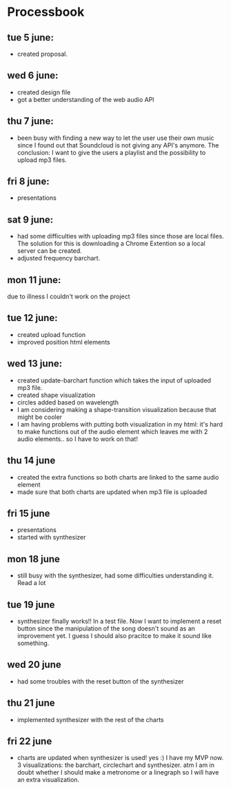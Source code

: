 # Processbook

## **tue 5 june**: 
*	created proposal.

## **wed 6 june**: 
*	created design file
*	got a better understanding of the web audio API

## **thu 7 june**:
*	been busy with finding a new way to let the user use their own music since I found out that Soundcloud is not giving any API's anymore. The conclusion: I want to give the users a playlist and the possibility to upload mp3 files.

## **fri 8 june**: 
* 	presentations

## **sat 9 june**: 
*	had some difficulties with uploading mp3 files since those are local files. The solution for this is downloading a Chrome Extention so a local server can be created.
* 	adjusted frequency barchart.

## **mon 11 june**: 
due to illness I couldn't work on the project

## **tue 12 june**: 
*	created upload function
*	improved position html elements

## **wed 13 june**: 
* 	created update-barchart function which takes the input of uploaded mp3 file.
*	created shape visualization 	
*	circles added based on wavelength
* 	I am considering making a shape-transition visualization because that might be 			cooler
*	I am having problems with putting both visualization in my html: it's hard to make 		functions out of the audio element which leaves me with 2 audio elements.. so I 		have to work on that!

## **thu 14 june**
*	created the extra functions so both charts are linked to the same audio element
*	made sure that both charts are updated when mp3 file is uploaded

## **fri 15 june**
*	presentations
*	started with synthesizer

## **mon 18 june**
*	still busy with the synthesizer, had some difficulties understanding it. Read a lot

## **tue 19 june**
*	synthesizer finally works!! In a test file. Now I want to implement a reset button since the manipulation of the song doesn't sound as an improvement yet. I guess I should also pracitce to make it sound like something.

## **wed 20 june**
*	had some troubles with the reset button of the synthesizer

## **thu 21 june**
*	implemented synthesizer with the rest of the charts

## **fri 22 june**
*	charts are updated when synthesizer is used! yes :) I have my MVP now. 3 visualizations: the barchart, circlechart and synthesizer. atm I am in doubt whether I should make a metronome or a linegraph so I will have an extra visualization.